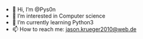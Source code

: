 - 👋 Hi, I’m @Pys0n
- 👀 I’m interested in Computer science 
- 🌱 I’m currently learning Python3 
- 📫 How to reach me: jason.krueger2010@web.de

<!---
Pys0n/Pys0n is a ✨ special ✨ repository because its `README.md` (this file) appears on your GitHub profile.
You can click the Preview link to take a look at your changes.
--->
